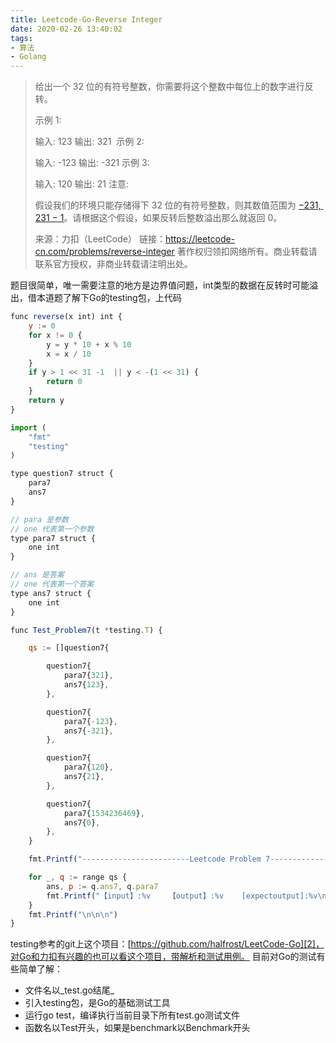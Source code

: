 ```yaml
---
title: Leetcode-Go-Reverse Integer
date: 2020-02-26 13:40:02
tags:
- 算法
- Golang
---
```

> 给出一个 32 位的有符号整数，你需要将这个整数中每位上的数字进行反转。
> 
> 示例 1:
> 
> 输入: 123
> 输出: 321
>  示例 2:
> 
> 输入: -123
> 输出: -321
> 示例 3:
> 
> 输入: 120
> 输出: 21
> 注意:
> 
> 假设我们的环境只能存储得下 32 位的有符号整数，则其数值范围为 [−231,  231 − 1]()。请根据这个假设，如果反转后整数溢出那么就返回 0。
> 
> 来源：力扣（LeetCode）
> 链接：https://leetcode-cn.com/problems/reverse-integer
> 著作权归领扣网络所有。商业转载请联系官方授权，非商业转载请注明出处。

题目很简单，唯一需要注意的地方是边界值问题，int类型的数据在反转时可能溢出，借本道题了解下Go的testing包，上代码
```js
func reverse(x int) int {
	y := 0
	for x != 0 {
		y = y * 10 + x % 10
		x = x / 10
	}
	if y > 1 << 31 -1  || y < -(1 << 31) {
		return 0
	}
	return y
}
```

```js
import (
	"fmt"
	"testing"
)

type question7 struct {
	para7
	ans7
}

// para 是参数
// one 代表第一个参数
type para7 struct {
	one int
}

// ans 是答案
// one 代表第一个答案
type ans7 struct {
	one int
}

func Test_Problem7(t *testing.T) {

	qs := []question7{

		question7{
			para7{321},
			ans7{123},
		},

		question7{
			para7{-123},
			ans7{-321},
		},

		question7{
			para7{120},
			ans7{21},
		},

		question7{
			para7{1534236469},
			ans7{0},
		},
	}

	fmt.Printf("------------------------Leetcode Problem 7------------------------\n")

	for _, q := range qs {
		ans, p := q.ans7, q.para7
		fmt.Printf("【input】:%v    【output】:%v    [expectoutput]:%v\n", p.one, reverse(p.one), ans.one)
	}
	fmt.Printf("\n\n\n")
}
```
testing参考的git上这个项目：[https://github.com/halfrost/LeetCode-Go][2]，对Go和力扣有兴趣的也可以看这个项目，带解析和测试用例。
目前对Go的测试有些简单了解：
- 文件名以_test.go结尾_
- 引入testing包，是Go的基础测试工具
- 运行go test，编译执行当前目录下所有test.go测试文件
- 函数名以Test开头，如果是benchmark以Benchmark开头

[2]:	https://github.com/halfrost/LeetCode-Go